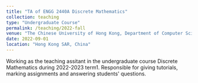 ```yaml
---
title: "TA of ENGG 2440A Discrete Mathematics"
collection: teaching
type: "Undergraduate Course"
permalink: /teaching/2022-fall
venue: "The Chinese University of Hong Kong, Department of Computer Science and Engineering"
date: 2022-09-01
location: "Hong Kong SAR, China"
---
```

Working as the teaching assitant in the undergraduate course Discrete Mathematics during 2022-2023 term1. Responsible for giving tutorials, marking assignments and answering students' questions.
